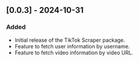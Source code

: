 ## [0.0.3] - 2024-10-31
### Added
- Initial release of the TikTok Scraper package.
- Feature to fetch user information by username.
- Feature to fetch video information by video URL.
